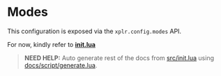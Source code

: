 # Modes

This configuration is exposed via the `xplr.config.modes` API.

For now, kindly refer to [**init.lua**][1]

> **NEED HELP:** Auto generate rest of the docs from [src/init.lua][1]
> using [docs/script/generate.lua][2].

[1]: https://github.com/sayanarijit/xplr/blob/main/src/init.lua
[2]: https://github.com/sayanarijit/xplr/blob/main/docs/script/generate.lua
